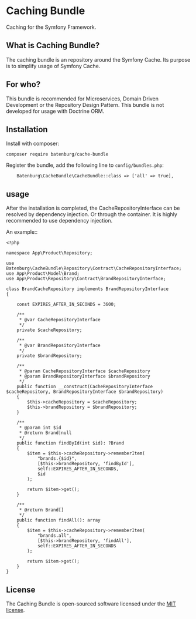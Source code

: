 # Caching Bundle

Caching for the Symfony Framework.

## What is Caching Bundle?

The caching bundle is an repository around the Symfony Cache. Its purpose is to simplify usage of Symfony Cache.

## For who?

This bundle is recommended for Microservices, Domain Driven Development or the Repository Design Pattern.
This bundle is not developed for usage with Doctrine ORM.

## Installation

Install with composer:
```
composer require batenburg/cache-bundle
```

Register the bundle, add the following line to `config/bundles.php`:
```
    Batenburg\CacheBundle\CacheBundle::class => ['all' => true],
```

## usage

After the installation is completed, the CacheRepositoryInterface can be resolved by dependency injection.
Or through the container. It is highly recommended to use dependency injection.

An example::

    <?php
    
    namespace App\Product\Repository;
    
    use Batenburg\CacheBundle\Repository\Contract\CacheRepositoryInterface;
    use App\Product\Model\Brand;
    use App\Product\Repository\Contract\BrandRepositoryInterface;
    
    class BrandCacheRepository implements BrandRepositoryInterface
    {
    
        const EXPIRES_AFTER_IN_SECONDS = 3600;
    
        /**
         * @var CacheRepositoryInterface
         */
        private $cacheRepository;
    
        /**
         * @var BrandRepositoryInterface
         */
        private $brandRepository;
    
        /**
         * @param CacheRepositoryInterface $cacheRepository
         * @param BrandRepositoryInterface $brandRepository
         */
        public function __construct(CacheRepositoryInterface $cacheRepository, BrandRepositoryInterface $brandRepository)
        {
            $this->cacheRepository = $cacheRepository;
            $this->brandRepository = $brandRepository;
        }
    
        /**
         * @param int $id
         * @return Brand|null
         */
        public function findById(int $id): ?Brand
        {
            $item = $this->cacheRepository->rememberItem(
                "brands.{$id}",
                [$this->brandRepository, 'findById'],
                self::EXPIRES_AFTER_IN_SECONDS,
                $id
            );
    
            return $item->get();
        }
    
        /**
         * @return Brand[]
         */
        public function findAll(): array
        {
            $item = $this->cacheRepository->rememberItem(
                "brands.all",
                [$this->brandRepository, 'findAll'],
                self::EXPIRES_AFTER_IN_SECONDS
            );
    
            return $item->get();
        }
    }


## License

The Caching Bundle is open-sourced software licensed under the [MIT license](LICENSE.md).
